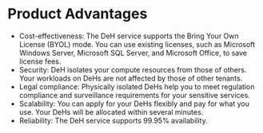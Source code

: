 # Product Advantages<a name="EN-US_TOPIC_0131301671"></a>

-   Cost-effectiveness: The DeH service supports the Bring Your Own License \(BYOL\) mode. You can use existing licenses, such as Microsoft Windows Server, Microsoft SQL Server, and Microsoft Office, to save license fees.
-   Security: DeH isolates your compute resources from those of others. Your workloads on DeHs are not affected by those of other tenants.
-   Legal compliance: Physically isolated DeHs help you to meet regulation compliance and surveillance requirements for your sensitive services.
-   Scalability: You can apply for your DeHs flexibly and pay for what you use. Your DeHs will be allocated within several minutes.
-   Reliability: The DeH service supports 99.95% availability.

